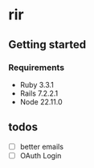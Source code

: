 # rir

## Getting started

### Requirements

* Ruby 3.3.1
* Rails 7.2.2.1
* Node 22.11.0

## todos

- [ ] better emails
- [ ] OAuth Login
